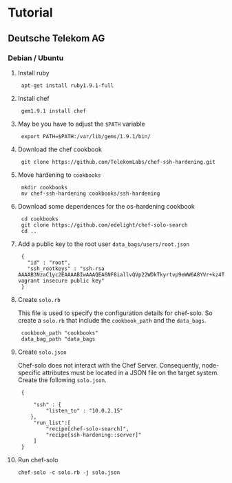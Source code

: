 # Tutorial

## Deutsche Telekom AG

### Debian / Ubuntu

1. Install ruby

        apt-get install ruby1.9.1-full

2. Install chef

        gem1.9.1 install chef

3. May be you have to adjust the `$PATH` variable

        export PATH=$PATH:/var/lib/gems/1.9.1/bin/

4. Download the chef cookbook

        git clone https://github.com/TelekomLabs/chef-ssh-hardening.git

5. Move hardening to `cookbooks`

        mkdir cookbooks
        mv chef-ssh-hardening cookbooks/ssh-hardening

6. Download some dependences for the os-hardening cookbook

        cd cookbooks
        git clone https://github.com/edelight/chef-solo-search
        cd ..

7. Add a public key to the root user `data_bags/users/root.json`

        {
          "id" : "root",
          "ssh_rootkeys" : "ssh-rsa AAAAB3NzaC1yc2EAAAABIwAAAQEA6NF8iallvQVp22WDkTkyrtvp9eWW6A8YVr+kz4TCCCCCCjGYe7gHzIw+niNltGEFHzD8+v1I2YJ6oXevct1YeS0o9HZyN1Q9qPasgCgzUFtdOKLv6IedplqoPasdasd0aYet2PkEDo3MlTBckFXPITAMzF8dJSICCCCFo9D8HfdOV0IAdx4O7dETk1rRgm+R4LOzFUGaHqHDLKLX+FIPKcF96hrucXzcWyLbIUc9c9WhQ== vagrant insecure public key"
        }

8. Create `solo.rb`

    This file is used to specify the configuration details for chef-solo. So create a `solo.rb` that include the `cookbook_path` and the `data_bags`.

        cookbook_path "cookbooks"
        data_bag_path "data_bags

9. Create `solo.json`

    Chef-solo does not interact with the Chef Server. Consequently, node-specific attributes must be located in a JSON file on the target system. Create the following `solo.json`.

        {

            "ssh" : {
                "listen_to" : "10.0.2.15"
           },
            "run_list":[
                "recipe[chef-solo-search]",
                "recipe[ssh-hardening::server]"
            ]
        }

10. Run chef-solo

        chef-solo -c solo.rb -j solo.json




